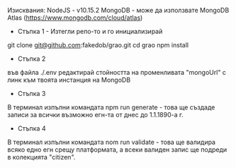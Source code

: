Изисквания:
NodeJS - v10.15.2
MongoDB - може да използвате MongoDB Atlas (https://www.mongodb.com/cloud/atlas)

* Стъпка 1 - Изтегли репо-то и го инициализирай

git clone git@github.com:fakedob/grao.git
cd grao
npm install

* Стъпка 2

във файла ./.env редактирай стойността на променливата "mongoUrl" с линк към твоята инстанция на MongoDB

* Стъпка 3

В терминал изпълни командата npm run generate - това ще създаде записи за всички възможно егн-та от днес до 1.1.1890-а г.

* Стъпка 4

В терминал изпълни командата nom run validate - това ще валидира всяко едно егн срещу платформата, а всеки валиден запис ще подреди в колекцията "citizen".